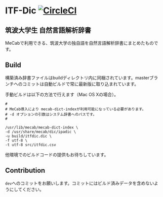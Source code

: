 # ITF-Dic [![CircleCI](https://circleci.com/gh/nandenjin/itfdic.svg?style=shield)](https://circleci.com/gh/nandenjin/itfdic)
## 筑波大学生 自然言語解析辞書

MeCabで利用できる、筑波大学の独自語を自然言語解析辞書にまとめたものです。

## Build

構築済み辞書ファイルはbuildディレクトリ内に同梱されています。masterブランチへのコミットは自動ビルドで常に最新版に取り込まれています。

手動ビルドは以下の方法で行えます（Mac OS Xの場合）。

```shell
# 
# MeCab導入により mecab-dict-indexが利用可能になっている必要があります。
# -d オプションの引数はシステム辞書へのパスです。
# 

/usr/lib/mecab/mecab-dict-index \
-d /usr/share/mecab/dic/ipadic \
-u build/itfdic.dic \
-f utf-8 \
-t utf-8 src/itfdic.csv
```

他環境でのビルドコードの提供もお待ちしています。

## Contribution

`dev`へのコミットをお願いします。コミットにはビルド済みデータを含めないようにしてください。
